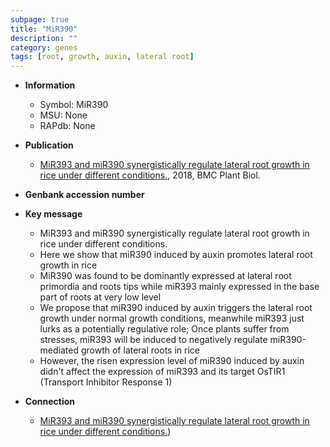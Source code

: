 ```yaml
---
subpage: true
title: "MiR390"
description: ""
category: genes
tags: [root, growth, auxin, lateral root]
---
```


* **Information**  
    + Symbol: MiR390  
    + MSU: None  
    + RAPdb: None  

* **Publication**  
    + [MiR393 and miR390 synergistically regulate lateral root growth in rice under different conditions.](http://www.ncbi.nlm.nih.gov/pubmed?term=MiR393+and+miR390+synergistically+regulate+lateral+root+growth+in+rice+under+different+conditions.%5BTitle%5D), 2018, BMC Plant Biol.

* **Genbank accession number**  

* **Key message**  
    + MiR393 and miR390 synergistically regulate lateral root growth in rice under different conditions.
    + Here we show that miR390 induced by auxin promotes lateral root growth in rice
    + MiR390 was found to be dominantly expressed at lateral root primordia and roots tips while miR393 mainly expressed in the base part of roots at very low level
    + We propose that miR390 induced by auxin triggers the lateral root growth under normal growth conditions, meanwhile miR393 just lurks as a potentially regulative role; Once plants suffer from stresses, miR393 will be induced to negatively regulate miR390-mediated growth of lateral roots in rice
    + However, the risen expression level of miR390 induced by auxin didn't affect the expression of miR393 and its target OsTIR1 (Transport Inhibitor Response 1)

* **Connection**  
    + [MiR393 and miR390 synergistically regulate lateral root growth in rice under different conditions.](Transport+Inhibitor+Response+1))



